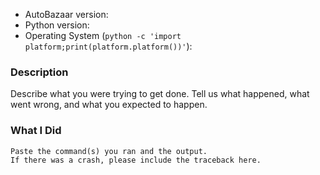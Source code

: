* AutoBazaar version:
* Python version:
* Operating System (`python -c 'import platform;print(platform.platform())'`):

### Description

Describe what you were trying to get done.
Tell us what happened, what went wrong, and what you expected to happen.

### What I Did

```
Paste the command(s) you ran and the output.
If there was a crash, please include the traceback here.
```
